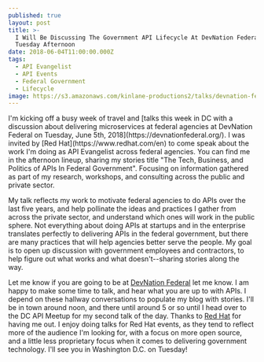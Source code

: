```yaml
---
published: true
layout: post
title: >-
  I Will Be Discussing The Government API Lifecycle At DevNation Federal In DC
  Tuesday Afternoon
date: 2018-06-04T11:00:00.000Z
tags:
  - API Evangelist
  - API Events
  - Federal Government
  - Lifecycle
image: https://s3.amazonaws.com/kinlane-productions2/talks/devnation-federal.png
---
```

<p></p>I'm kicking off a busy week of travel and [talks this week in DC with a discussion about delivering microservices at federal agencies at DevNation Federal on Tuesday, June 5th, 2018](https://devnationfederal.org/). I was invited by [Red Hat](https://www.redhat.com/en) to come speak about the work I'm doing as API Evangelist across federal agencies. You can find me in the afternoon lineup, sharing my stories title "The Tech, Business, and Politics of APIs In Federal Government". Focusing on information gathered as part of my research, workshops, and consulting across the public and private sector.

My talk reflects my work to motivate federal agencies to do APIs over the last five years, and help pollinate the ideas and practices I gather from across the private sector, and understand which ones will work in the public sphere. Not everything about doing APIs at startups and in the enterprise translates perfectly to delivering APIs in the federal government, but there are many practices that will help agencies better serve the people. My goal is to open up discussion with government employees and contractors, to help figure out what works and what doesn't--sharing stories along the way.

Let me know if you are going to be at [DevNation Federal](https://devnationfederal.org/) let me know. I am happy to make some time to talk, and hear what you are up to with APIs. I depend on these hallway conversations to populate my blog with stories. I'll be in town around noon, and there until around 5 or so until I head over to the DC API Meetup for my second talk of the day. Thanks to [Red Hat](https://www.redhat.com/en) for having me out. I enjoy doing talks for Red Hat events, as they tend to reflect more of the audience I'm looking for, with a focus on more open source, and a little less proprietary focus when it comes to delivering government technology. I'll see you in Washington D.C. on Tuesday!
